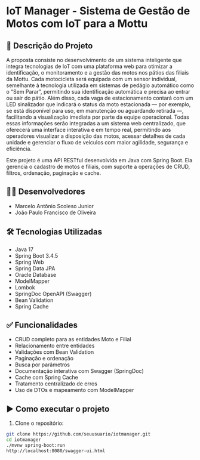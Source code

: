 # IoT Manager - Sistema de Gestão de Motos com IoT para a Mottu

## 📌 Descrição do Projeto

A proposta consiste no desenvolvimento de um sistema inteligente que integra tecnologias de IoT com uma plataforma web para otimizar a identificação, o monitoramento e a gestão das motos nos pátios das filiais da Mottu. Cada motocicleta será equipada com um sensor individual, semelhante à tecnologia utilizada em sistemas de pedágio automático como o “Sem Parar”, permitindo sua identificação automática e precisa ao entrar ou sair do pátio. Além disso, cada vaga de estacionamento contará com um LED sinalizador que indicará o status da moto estacionada — por exemplo, se está disponível para uso, em manutenção ou aguardando retirada —, facilitando a visualização imediata por parte da equipe operacional. Todas essas informações serão integradas a um sistema web centralizado, que oferecerá uma interface interativa e em tempo real, permitindo aos operadores visualizar a disposição das motos, acessar detalhes de cada unidade e gerenciar o fluxo de veículos com maior agilidade, segurança e eficiência.

Este projeto é uma API RESTful desenvolvida em Java com Spring Boot. Ela gerencia o cadastro de motos e filiais, com suporte a operações de CRUD, filtros, ordenação, paginação e cache.

## 👨‍💻 Desenvolvedores

- Marcelo Antônio Scoleso Junior
- João Paulo Francisco de Oliveira

## 🛠️ Tecnologias Utilizadas

- Java 17
- Spring Boot 3.4.5
- Spring Web
- Spring Data JPA
- Oracle Database
- ModelMapper
- Lombok
- SpringDoc OpenAPI (Swagger)
- Bean Validation
- Spring Cache

## ✅ Funcionalidades

- CRUD completo para as entidades Moto e Filial
- Relacionamento entre entidades
- Validações com Bean Validation
- Paginação e ordenação
- Busca por parâmetros
- Documentação interativa com Swagger (SpringDoc)
- Cache com Spring Cache
- Tratamento centralizado de erros
- Uso de DTOs e mapeamento com ModelMapper

## ▶️ Como executar o projeto

1. Clone o repositório:
```bash
git clone https://github.com/seuusuario/iotmanager.git
cd iotmanager
./mvnw spring-boot:run
http://localhost:8080/swagger-ui.html
